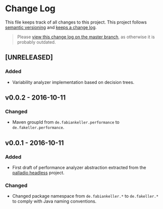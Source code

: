 # Change Log

This file keeps track of all changes to this project. This project follows [semantic versioning](http://semver.org/) and [keeps a change log](http://keepachangelog.com/).

> Please [view this change log on the master branch](https://github.com/FaKeller/performance/blob/master/CHANGELOG.md), as otherwise it is probably outdated.


## [UNRELEASED]

### Added
- Variability analyzer implementation based on decision trees.


## v0.0.2 - 2016-10-11

### Changed
- Maven groupId from `de.fabiankeller.performance` to `de.fakeller.performance`.


## v0.0.1 - 2016-10-11

### Added
- First draft of performance analyzer abstraction extracted from the [palladio headless](https://github.com/SQuAT-Team/palladio-headless) project.
 
### Changed
- Changed package namespace from `de.fabiankeller.*` to `de.fakeller.*` to comply with Java naming conventions.